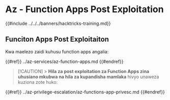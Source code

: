 # Az - Function Apps Post Exploitation

{{#include ../../../banners/hacktricks-training.md}}

## Funciton Apps Post Exploitaiton

Kwa maelezo zaidi kuhusu function apps angalia:

{{#ref}}
../az-services/az-function-apps.md
{{#endref}}

> [!CAUTION] > **Hila za post exploitation za Function Apps zina uhusiano mkubwa na hila za kupandisha mamlaka** hivyo unaweza kuziona zote huko:

{{#ref}}
../az-privilege-escalation/az-functions-app-privesc.md
{{#endref}}
